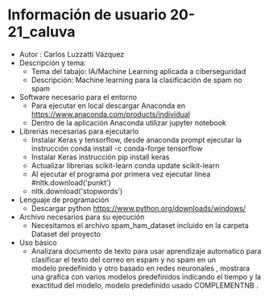 # Información de usuario 20-21_caluva 
* Autor : Carlos Luzzatti Vázquez
* Descripción y tema:
  * Tema del tabajo: IA/Machine Learning aplicada a ciberseguridad
  * Descripción: Machine learning para la clasificación de spam no spam
* Software necesario para el entorno
  * Para ejecutar en local descargar Anaconda en https://www.anaconda.com/products/individual
  * Dentro de la aplicación Anaconda utilizar jupyter notebook
* Librerias necesarias para ejecutarlo
  * Instalar Keras y tensorflow, desde anaconda prompt ejecutar la instrucción conda install -c conda-forge tensorflow
  * Instalar Keras instrucción pip install keras
  * Actualizar librerias scikit-learn conda update scikit-learn
  * Al ejecutar el programa por primera vez ejecutar linea #nltk.download('punkt')
  * nltk.download('stopwords')
* Lenguaje de programación
  * Descargar python https://www.python.org/downloads/windows/
* Archivo necesarios para su ejecución
  * Necesitamos el archivo spam_ham_dataset incluido en la carpeta Dataset del proyecto
* Uso básico
  * Analizara documento de texto para usar aprendizaje automatico para clasificar el texto del correo en espam y no spam  en un      
    modelo predefinido y otro basado en redes neuronales , mostrara una grafica con varios modelos predefinidos indicando el tiempo y la exactitud del modelo, modelo predefinido     usado COMPLEMENTNB .
  
